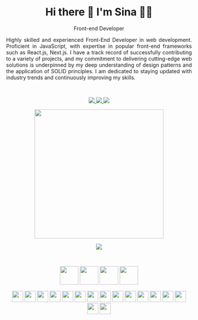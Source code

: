 <h1 align='center'>
  Hi there 👋 I'm Sina 👨‍💻
</h1>

<p align='center'>
 Front-end Developer
</p>

<p align='justify'>
Highly skilled and experienced Front-End Developer in web development. Proficient in 
JavaScript, with expertise in popular front-end frameworks such as React.js, Next.js. I have 
a track record of successfully contributing to a variety of projects, and my commitment to 
delivering cutting-edge web solutions is underpinned by my deep understanding of design 
patterns and the application of SOLID principles. I am dedicated to staying updated with 
industry trends and continuously improving my skills.
</p>

</br>

<p align='center'>  
  <a href="https://linkedin.com/in/sina-alizadeh-4436b68a" >
    <img src="https://img.shields.io/badge/linkedin-%230077B5.svg?&style=for-the-badge&logo=linkedin&logoColor=white" />
  </a>
  <a href="https://www.npmjs.com/~sina_mas">
    <img src="https://img.shields.io/badge/NPM-%23CB3837.svg?style=for-the-badge&logo=npm&logoColor=white" />        
  </a>
  <a href="https://medium.com/@sina.alizadeh120">
    <img src="https://img.shields.io/badge/Medium-12100E?style=for-the-badge&logo=medium&logoColor=white" />        
  </a> 
</p>

<p align='center'>
  <a href="#"><img src="https://github-readme-stats.vercel.app/api?username=SinaMAlizadeh&show_icons=true&count_private=true&theme=dark" width="350"></a>
</p>
<p align='center'>
   <a href="#"><img src="https://github-readme-stats.vercel.app/api/top-langs/?username=SinaMAlizadeh&layout=compact&theme=dark" ></a>
</p>
</br>
</hr>
<p align='center'>
  <img src="https://cdn.jsdelivr.net/gh/devicons/devicon/icons/javascript/javascript-original.svg" width="50px"/>
  <img src="https://cdn.jsdelivr.net/gh/devicons/devicon/icons/react/react-original.svg" width="50px" />
  <img src="https://cdn.jsdelivr.net/gh/devicons/devicon/icons/nextjs/nextjs-original-wordmark.svg" width="50px" />
  <img src="https://cdn.jsdelivr.net/gh/devicons/devicon/icons/typescript/typescript-original.svg" width="50px"/>
</p>
<p align='center'>
  <img src="https://cdn.jsdelivr.net/gh/devicons/devicon/icons/nodejs/nodejs-original-wordmark.svg" width="30px"/>
<img src="https://cdn.jsdelivr.net/gh/devicons/devicon/icons/redux/redux-original.svg"  width="30px"/>
  <img src="https://cdn.jsdelivr.net/gh/devicons/devicon/icons/css3/css3-original.svg" width="30px" />
  <img src="https://cdn.jsdelivr.net/gh/devicons/devicon/icons/tailwindcss/tailwindcss-plain.svg"   width="30px"/>
  <img src="https://cdn.jsdelivr.net/gh/devicons/devicon/icons/nixos/nixos-original.svg" width="30px"/>

  <img src="https://cdn.jsdelivr.net/gh/devicons/devicon/icons/bootstrap/bootstrap-original.svg" width="30px"/>
  <img src="https://cdn.jsdelivr.net/gh/devicons/devicon/icons/storybook/storybook-original.svg"  width="30px"/>
  <img src="https://cdn.jsdelivr.net/gh/devicons/devicon/icons/git/git-original.svg" width="30px" />

  <img src="https://cdn.jsdelivr.net/gh/devicons/devicon/icons/sass/sass-original.svg" width="30px" />
  <img src="https://cdn.jsdelivr.net/gh/devicons/devicon/icons/webpack/webpack-original.svg" width="30px" />
  <img src="https://cdn.jsdelivr.net/gh/devicons/devicon/icons/html5/html5-original.svg" width="30px" />
  <img src="https://cdn.jsdelivr.net/gh/devicons/devicon/icons/angularjs/angularjs-original.svg" width="30px" />
  <img src="https://cdn.jsdelivr.net/gh/devicons/devicon/icons/materialui/materialui-original.svg" width="30px" />
  <img src="https://cdn.jsdelivr.net/gh/devicons/devicon/icons/gitlab/gitlab-original.svg"  width="30px" />
  <img src="https://cdn.jsdelivr.net/gh/devicons/devicon/icons/jest/jest-plain.svg" width="30px"  />
  <img src="https://cdn.jsdelivr.net/gh/devicons/devicon/icons/jquery/jquery-original.svg" width="30px"/>













</p>





<!---
SinaMAlizadeh/SinaMAlizadeh is a ✨ special ✨ repository because its `README.md` (this file) appears on your GitHub profile.
You can click the Preview link to take a look at your changes.
--->
